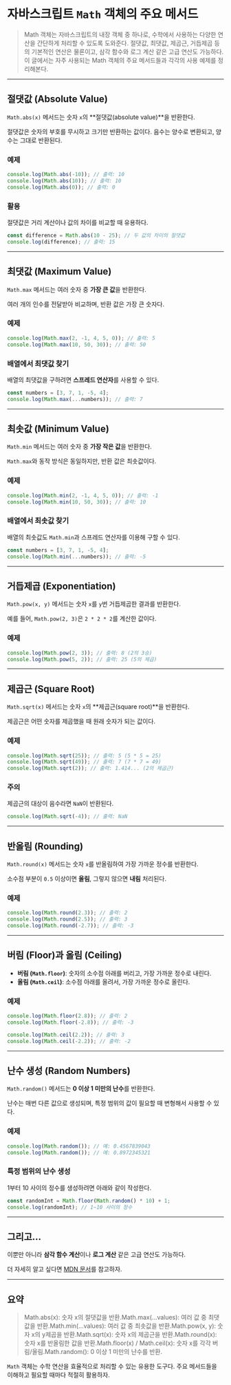 # 자바스크립트 `Math` 객체의 주요 메서드

> Math 객체는 자바스크립트의 내장 객체 중 하나로, 수학에서 사용하는 다양한 연산을 간단하게 처리할 수 있도록 도와준다. 절댓값, 최댓값, 제곱근, 거듭제곱 등의 기본적인 연산은 물론이고, 삼각 함수와 로그 계산 같은 고급 연산도 가능하다. 이 글에서는 자주 사용되는 Math 객체의 주요 메서드들과 각각의 사용 예제를 정리해본다.

---

## 절댓값 (Absolute Value)

`Math.abs(x)` 메서드는 숫자 `x`의 **절댓값(absolute value)**을 반환한다.

절댓값은 숫자의 부호를 무시하고 크기만 반환하는 값이다. 음수는 양수로 변환되고, 양수는 그대로 반환된다.

### 예제

```jsx
console.log(Math.abs(-10)); // 출력: 10
console.log(Math.abs(10)); // 출력: 10
console.log(Math.abs(0)); // 출력: 0
```

### 활용

절댓값은 거리 계산이나 값의 차이를 비교할 때 유용하다.

```jsx
const difference = Math.abs(10 - 25); // 두 값의 차이의 절댓값
console.log(difference); // 출력: 15
```

---

## 최댓값 (Maximum Value)

`Math.max` 메서드는 여러 숫자 중 **가장 큰 값**을 반환한다.

여러 개의 인수를 전달받아 비교하며, 반환 값은 가장 큰 숫자다.

### 예제

```jsx
console.log(Math.max(2, -1, 4, 5, 0)); // 출력: 5
console.log(Math.max(10, 50, 30)); // 출력: 50
```

### 배열에서 최댓값 찾기

배열의 최댓값을 구하려면 **스프레드 연산자**를 사용할 수 있다.

```jsx
const numbers = [3, 7, 1, -5, 4];
console.log(Math.max(...numbers)); // 출력: 7
```

---

## 최솟값 (Minimum Value)

`Math.min` 메서드는 여러 숫자 중 **가장 작은 값**을 반환한다.

`Math.max`와 동작 방식은 동일하지만, 반환 값은 최솟값이다.

### 예제

```jsx
console.log(Math.min(2, -1, 4, 5, 0)); // 출력: -1
console.log(Math.min(10, 50, 30)); // 출력: 10
```

### 배열에서 최솟값 찾기

배열의 최솟값도 `Math.min`과 스프레드 연산자를 이용해 구할 수 있다.

```jsx
const numbers = [3, 7, 1, -5, 4];
console.log(Math.min(...numbers)); // 출력: -5
```

---

## 거듭제곱 (Exponentiation)

`Math.pow(x, y)` 메서드는 숫자 `x`를 `y`번 거듭제곱한 결과를 반환한다.

예를 들어, `Math.pow(2, 3)`은 `2 * 2 * 2`를 계산한 값이다.

### 예제

```jsx
console.log(Math.pow(2, 3)); // 출력: 8 (2의 3승)
console.log(Math.pow(5, 2)); // 출력: 25 (5의 제곱)
```

---

## 제곱근 (Square Root)

`Math.sqrt(x)` 메서드는 숫자 `x`의 **제곱근(square root)**을 반환한다.

제곱근은 어떤 숫자를 제곱했을 때 원래 숫자가 되는 값이다.

### 예제

```jsx
console.log(Math.sqrt(25)); // 출력: 5 (5 * 5 = 25)
console.log(Math.sqrt(49)); // 출력: 7 (7 * 7 = 49)
console.log(Math.sqrt(2)); // 출력: 1.414... (2의 제곱근)
```

### 주의

제곱근의 대상이 음수라면 `NaN`이 반환된다.

```jsx
console.log(Math.sqrt(-4)); // 출력: NaN
```

---

## 반올림 (Rounding)

`Math.round(x)` 메서드는 숫자 `x`를 반올림하여 가장 가까운 정수를 반환한다.

소수점 부분이 `0.5` 이상이면 **올림**, 그렇지 않으면 **내림** 처리된다.

### 예제

```jsx
console.log(Math.round(2.3)); // 출력: 2
console.log(Math.round(2.5)); // 출력: 3
console.log(Math.round(-2.7)); // 출력: -3
```

---

## 버림 (Floor)과 올림 (Ceiling)

- **버림 (`Math.floor`)**: 숫자의 소수점 아래를 버리고, 가장 가까운 정수로 내린다.
- **올림 (`Math.ceil`)**: 소수점 아래를 올려서, 가장 가까운 정수로 올린다.

### 예제

```jsx
console.log(Math.floor(2.8)); // 출력: 2
console.log(Math.floor(-2.8)); // 출력: -3

console.log(Math.ceil(2.2)); // 출력: 3
console.log(Math.ceil(-2.2)); // 출력: -2
```

---

## 난수 생성 (Random Numbers)

`Math.random()` 메서드는 **0 이상 1 미만의 난수**를 반환한다.

난수는 매번 다른 값으로 생성되며, 특정 범위의 값이 필요할 때 변형해서 사용할 수 있다.

### 예제

```jsx
console.log(Math.random()); // 예: 0.4567839043
console.log(Math.random()); // 예: 0.8972345321
```

### 특정 범위의 난수 생성

1부터 10 사이의 정수를 생성하려면 아래와 같이 작성한다.

```jsx
const randomInt = Math.floor(Math.random() * 10) + 1;
console.log(randomInt); // 1~10 사이의 정수
```

---

## 그리고...

이뿐만 아니라 **삼각 함수 계산**이나 **로그 계산** 같은 고급 연산도 가능하다.

더 자세히 알고 싶다면 [MDN 문서](https://developer.mozilla.org/ko/docs/Web/JavaScript/Reference/Global_Objects/Math)를 참고하자.

---

## 요약

> Math.abs(x): 숫자 x의 절댓값을 반환.Math.max(...values): 여러 값 중 최댓값을 반환.Math.min(...values): 여러 값 중 최솟값을 반환.Math.pow(x, y): 숫자 x의 y제곱을 반환.Math.sqrt(x): 숫자 x의 제곱근을 반환.Math.round(x): 숫자 x를 반올림한 값을 반환.Math.floor(x) / Math.ceil(x): 숫자 x를 각각 버림/올림.Math.random(): 0 이상 1 미만의 난수를 반환.

`Math` 객체는 수학 연산을 효율적으로 처리할 수 있는 유용한 도구다. 주요 메서드들을 이해하고 필요할 때마다 적절히 활용하자.
